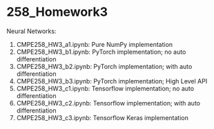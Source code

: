 # 258_Homework3

Neural Networks:

1) CMPE258_HW3_a1.ipynb: Pure NumPy implementation 
2) CMPE258_HW3_b1.ipynb: PyTorch implementation; no auto differentiation
3) CMPE258_HW3_b2.ipynb: PyTorch implementation; with auto differentiation
4) CMPE258_HW3_b3.ipynb: PyTorch implementation; High Level API
5) CMPE258_HW3_c1.ipynb: Tensorflow implementation; no auto differentiation
6) CMPE258_HW3_c2.ipynb: Tensorflow implementation; with auto differentiation
7) CMPE258_HW3_c3.ipynb: Tensorflow Keras implementation
